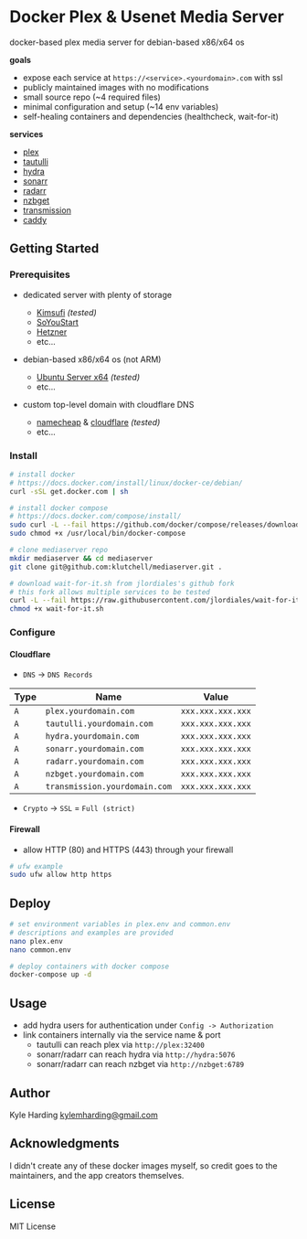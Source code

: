 # Docker Plex & Usenet Media Server #

docker-based plex media server for debian-based x86/x64 os 

**goals**
* expose each service at `https://<service>.<yourdomain>.com` with ssl
* publicly maintained images with no modifications
* small source repo (~4 required files)
* minimal configuration and setup (~14 env variables)
* self-healing containers and dependencies (healthcheck, wait-for-it)

**services**

* [plex](https://plex.tv)
* [tautulli](http://tautulli.com/)
* [hydra](https://github.com/theotherp/nzbhydra2)
* [sonarr](https://sonarr.tv)
* [radarr](https://radarr.video)
* [nzbget](https://nzbget.net)
* [transmission](https://transmissionbt.com)
* [caddy](https://caddyserver.com/)

## Getting Started

### Prerequisites

* dedicated server with plenty of storage
  * [Kimsufi](https://www.kimsufi.com/ca/en/servers.xml) _(tested)_
  * [SoYouStart](https://www.soyoustart.com/ca/en/essential-servers/)
  * [Hetzner](https://www.hetzner.com/sb?country=us)
  * etc...

* debian-based x86/x64 os (not ARM)
  * [Ubuntu Server x64](https://www.ubuntu.com/download/server) _(tested)_
  * etc...

* custom top-level domain with cloudflare DNS
  * [namecheap](https://www.namecheap.com/) & [cloudflare](https://www.cloudflare.com/) _(tested)_
  * etc...

### Install

```bash
# install docker
# https://docs.docker.com/install/linux/docker-ce/debian/
curl -sSL get.docker.com | sh

# install docker compose
# https://docs.docker.com/compose/install/
sudo curl -L --fail https://github.com/docker/compose/releases/download/1.21.2/run.sh -o /usr/local/bin/docker-compose
sudo chmod +x /usr/local/bin/docker-compose

# clone mediaserver repo
mkdir mediaserver && cd mediaserver
git clone git@github.com:klutchell/mediaserver.git .

# download wait-for-it.sh from jlordiales's github fork
# this fork allows multiple services to be tested
curl -L --fail https://raw.githubusercontent.com/jlordiales/wait-for-it/master/wait-for-it.sh -o wait-for-it.sh
chmod +x wait-for-it.sh
```

### Configure

#### Cloudflare

* `DNS` -> `DNS Records`

|Type|Name|Value|
|---|---|---|
|`A`|`plex.yourdomain.com`|`xxx.xxx.xxx.xxx`|
|`A`|`tautulli.yourdomain.com`|`xxx.xxx.xxx.xxx`|
|`A`|`hydra.yourdomain.com`|`xxx.xxx.xxx.xxx`|
|`A`|`sonarr.yourdomain.com`|`xxx.xxx.xxx.xxx`|
|`A`|`radarr.yourdomain.com`|`xxx.xxx.xxx.xxx`|
|`A`|`nzbget.yourdomain.com`|`xxx.xxx.xxx.xxx`|
|`A`|`transmission.yourdomain.com`|`xxx.xxx.xxx.xxx`|

* `Crypto` -> `SSL` = `Full (strict)`

#### Firewall

* allow HTTP (80) and HTTPS (443) through your firewall
```bash
# ufw example
sudo ufw allow http https
```

## Deploy

```bash
# set environment variables in plex.env and common.env
# descriptions and examples are provided
nano plex.env
nano common.env

# deploy containers with docker compose
docker-compose up -d
```

## Usage

* add hydra users for authentication under `Config -> Authorization`
* link containers internally via the service name & port
  * tautulli can reach plex via `http://plex:32400`
  * sonarr/radarr can reach hydra via `http://hydra:5076`
  * sonarr/radarr can reach nzbget via `http://nzbget:6789`

## Author

Kyle Harding <kylemharding@gmail.com>

## Acknowledgments

I didn't create any of these docker images myself, so credit goes to the
maintainers, and the app creators themselves.

## License

MIT License